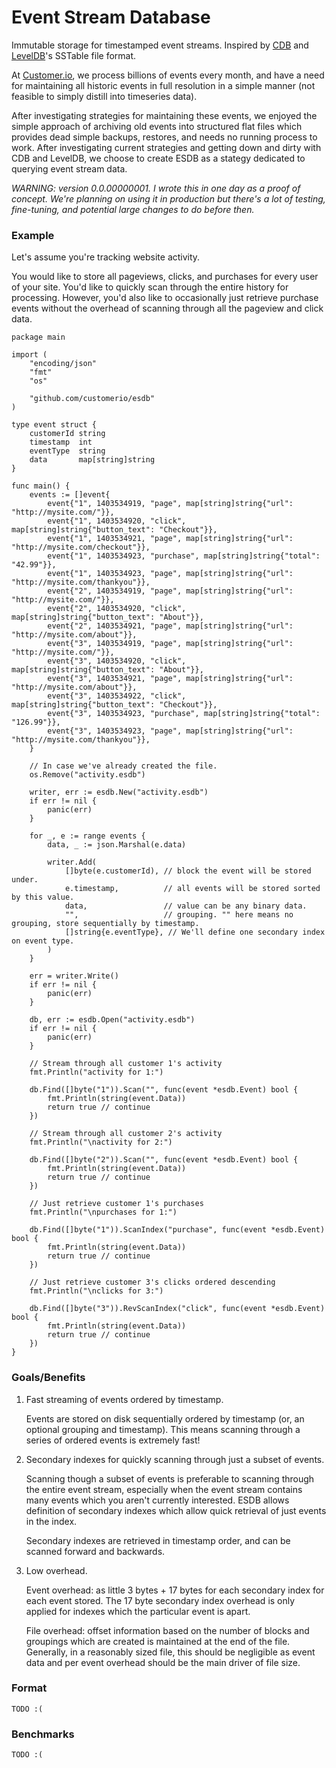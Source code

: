 # Event Stream Database

Immutable storage for timestamped event streams. Inspired by
[CDB](http://cr.yp.to/cdb.html) and
[LevelDB](http://en.wikipedia.org/wiki/LevelDB)'s SSTable file format.

At [Customer.io](http://customer.io), we process billions of events every
month, and have a need for maintaining all historic events in full resolution
in a simple manner (not feasible to simply distill into timeseries data).

After investigating strategies for maintaining these events, we enjoyed the
simple approach of archiving old events into structured flat files which
provides dead simple backups, restores, and needs no running process to work.
After investigating current strategies and getting down and dirty with CDB and
LevelDB, we choose to create ESDB as a stategy dedicated to querying event
stream data.

*WARNING: version 0.0.00000001. I wrote this in one day as a proof of concept.
We're planning on using it in production but there's a lot of testing,
fine-tuning, and potential large changes to do before then.*

### Example

Let's assume you're tracking website activity.

You would like to store all pageviews, clicks, and purchases for every user of
your site.  You'd like to quickly scan through the entire history for
processing. However, you'd also like to occasionally just retrieve purchase
events without the overhead of scanning through all the pageview and click
data.

```
package main

import (
	"encoding/json"
	"fmt"
	"os"

	"github.com/customerio/esdb"
)

type event struct {
	customerId string
	timestamp  int
	eventType  string
	data       map[string]string
}

func main() {
	events := []event{
		event{"1", 1403534919, "page", map[string]string{"url": "http://mysite.com/"}},
		event{"1", 1403534920, "click", map[string]string{"button_text": "Checkout"}},
		event{"1", 1403534921, "page", map[string]string{"url": "http://mysite.com/checkout"}},
		event{"1", 1403534923, "purchase", map[string]string{"total": "42.99"}},
		event{"1", 1403534923, "page", map[string]string{"url": "http://mysite.com/thankyou"}},
		event{"2", 1403534919, "page", map[string]string{"url": "http://mysite.com/"}},
		event{"2", 1403534920, "click", map[string]string{"button_text": "About"}},
		event{"2", 1403534921, "page", map[string]string{"url": "http://mysite.com/about"}},
		event{"3", 1403534919, "page", map[string]string{"url": "http://mysite.com/"}},
		event{"3", 1403534920, "click", map[string]string{"button_text": "About"}},
		event{"3", 1403534921, "page", map[string]string{"url": "http://mysite.com/about"}},
		event{"3", 1403534922, "click", map[string]string{"button_text": "Checkout"}},
		event{"3", 1403534923, "purchase", map[string]string{"total": "126.99"}},
		event{"3", 1403534923, "page", map[string]string{"url": "http://mysite.com/thankyou"}},
	}

	// In case we've already created the file.
	os.Remove("activity.esdb")

	writer, err := esdb.New("activity.esdb")
	if err != nil {
		panic(err)
	}

	for _, e := range events {
		data, _ := json.Marshal(e.data)

		writer.Add(
			[]byte(e.customerId), // block the event will be stored under.
			e.timestamp,          // all events will be stored sorted by this value.
			data,                 // value can be any binary data.
			"",                   // grouping. "" here means no grouping, store sequentially by timestamp.
			[]string{e.eventType}, // We'll define one secondary index on event type.
		)
	}

	err = writer.Write()
	if err != nil {
		panic(err)
	}

	db, err := esdb.Open("activity.esdb")
	if err != nil {
		panic(err)
	}

	// Stream through all customer 1's activity
	fmt.Println("activity for 1:")

	db.Find([]byte("1")).Scan("", func(event *esdb.Event) bool {
		fmt.Println(string(event.Data))
		return true // continue
	})

	// Stream through all customer 2's activity
	fmt.Println("\nactivity for 2:")

	db.Find([]byte("2")).Scan("", func(event *esdb.Event) bool {
		fmt.Println(string(event.Data))
		return true // continue
	})

	// Just retrieve customer 1's purchases
	fmt.Println("\npurchases for 1:")

	db.Find([]byte("1")).ScanIndex("purchase", func(event *esdb.Event) bool {
		fmt.Println(string(event.Data))
		return true // continue
	})

	// Just retrieve customer 3's clicks ordered descending
	fmt.Println("\nclicks for 3:")

	db.Find([]byte("3")).RevScanIndex("click", func(event *esdb.Event) bool {
		fmt.Println(string(event.Data))
		return true // continue
	})
}
```

### Goals/Benefits

1. Fast streaming of events ordered by timestamp.

   Events are stored on disk sequentially ordered by timestamp (or, an optional
grouping and timestamp). This means scanning through a series of ordered events
is extremely fast!

2. Secondary indexes for quickly scanning through just a subset of events.

   Scanning though a subset of events is preferable to scanning through the
entire event stream, especially when the event stream contains many events
which you aren't currently interested. ESDB allows definition of secondary
indexes which allow quick retrieval of just events in the index.
   
   Secondary indexes are retrieved in timestamp order, and can be scanned
forward and backwards.
   
3. Low overhead.

   Event overhead: as little 3 bytes + 17 bytes for each secondary index for
each event stored. The 17 byte secondary index overhead is only applied for
indexes which the particular event is apart.
   
   File overhead: offset information based on the number of blocks and
groupings which are created is maintained at the end of the file. Generally, in
a reasonably sized file, this should be negligible as event data and per event
overhead should be the main driver of file size.

### Format 

`TODO :(`

### Benchmarks

`TODO :(`
